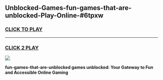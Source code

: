 
## Unblocked-Games-fun-games-that-are-unblocked-Play-Online-#6tpxw
<h3>
<a href="https://premium.freeplayer.one?title=fun-games-that-are-unblocked&ref=27F">CLICK TO PLAY</a></h3>
<hr>

<h3>
<a href="https://premium.freeplayer.one?title=fun-games-that-are-unblocked&ref=27F">CLICK 2 PLAY</a>
  
</h3>

<a href="https://premium.freeplayer.one?title=fun-games-that-are-unblocked&ref=27F"><img src="https://clearcache.store/games.png"></a>


**fun-games-that-are-unblocked games unblocked: Your Gateway to Fun and Accessible Online Gaming**
